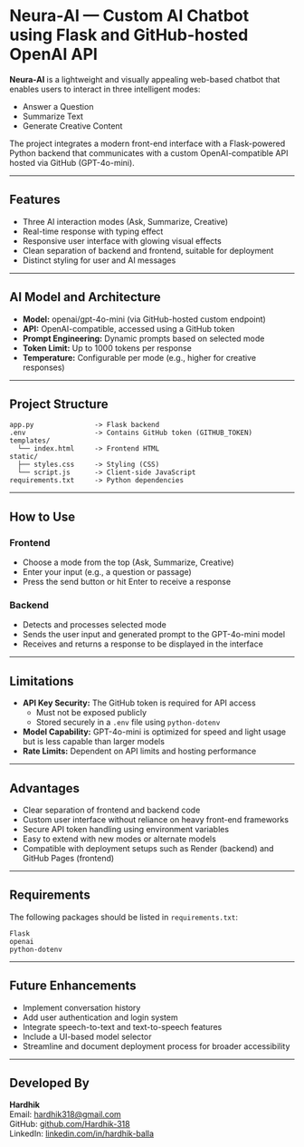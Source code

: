 
# Neura-AI — Custom AI Chatbot using Flask and GitHub-hosted OpenAI API

**Neura-AI** is a lightweight and visually appealing web-based chatbot that enables users to interact in three intelligent modes:
- Answer a Question  
- Summarize Text  
- Generate Creative Content  

The project integrates a modern front-end interface with a Flask-powered Python backend that communicates with a custom OpenAI-compatible API hosted via GitHub (GPT-4o-mini).

---

## Features
- Three AI interaction modes (Ask, Summarize, Creative)  
- Real-time response with typing effect  
- Responsive user interface with glowing visual effects  
- Clean separation of backend and frontend, suitable for deployment  
- Distinct styling for user and AI messages  

---

## AI Model and Architecture
- **Model:** openai/gpt-4o-mini (via GitHub-hosted custom endpoint)  
- **API:** OpenAI-compatible, accessed using a GitHub token  
- **Prompt Engineering:** Dynamic prompts based on selected mode  
- **Token Limit:** Up to 1000 tokens per response  
- **Temperature:** Configurable per mode (e.g., higher for creative responses)  

---

## Project Structure

```
app.py               -> Flask backend
.env                 -> Contains GitHub token (GITHUB_TOKEN)
templates/
  └── index.html     -> Frontend HTML
static/
  ├── styles.css     -> Styling (CSS)
  └── script.js      -> Client-side JavaScript
requirements.txt     -> Python dependencies
```

---

## How to Use

### Frontend
- Choose a mode from the top (Ask, Summarize, Creative)  
- Enter your input (e.g., a question or passage)  
- Press the send button or hit Enter to receive a response  

### Backend
- Detects and processes selected mode  
- Sends the user input and generated prompt to the GPT-4o-mini model  
- Receives and returns a response to be displayed in the interface  

---

## Limitations
- **API Key Security:** The GitHub token is required for API access  
  - Must not be exposed publicly  
  - Stored securely in a `.env` file using `python-dotenv`  
- **Model Capability:** GPT-4o-mini is optimized for speed and light usage but is less capable than larger models  
- **Rate Limits:** Dependent on API limits and hosting performance  

---

## Advantages
- Clear separation of frontend and backend code  
- Custom user interface without reliance on heavy front-end frameworks  
- Secure API token handling using environment variables  
- Easy to extend with new modes or alternate models  
- Compatible with deployment setups such as Render (backend) and GitHub Pages (frontend)  

---

## Requirements

The following packages should be listed in `requirements.txt`:

```
Flask
openai
python-dotenv
```

---

## Future Enhancements
- Implement conversation history  
- Add user authentication and login system  
- Integrate speech-to-text and text-to-speech features  
- Include a UI-based model selector  
- Streamline and document deployment process for broader accessibility  

---

## Developed By

**Hardhik**  
Email: [hardhik318@gmail.com](mailto:hardhik318@gmail.com)  
GitHub: [github.com/Hardhik-318](https://github.com/Hardhik-318)  
LinkedIn: [linkedin.com/in/hardhik-balla](https://linkedin.com/in/hardhik-balla)  
